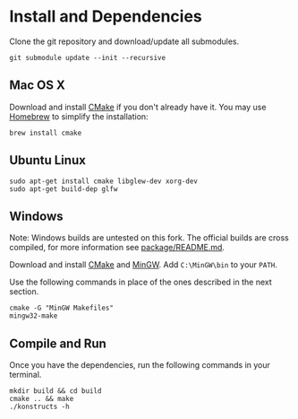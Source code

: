 # Install and Dependencies

Clone the git repository and download/update all submodules.

    git submodule update --init --recursive

## Mac OS X

Download and install [CMake](http://www.cmake.org/cmake/resources/software.html)
if you don\'t already have it. You may use [Homebrew](http://brew.sh) to simplify
the installation:

    brew install cmake

## Ubuntu Linux

    sudo apt-get install cmake libglew-dev xorg-dev
    sudo apt-get build-dep glfw

## Windows

Note: Windows builds are untested on this fork. The official builds are cross compiled, for more information see [package/README.md](package/README.md).

Download and install [CMake](http://www.cmake.org/cmake/resources/software.html)
and [MinGW](http://www.mingw.org/). Add `C:\MinGW\bin` to your `PATH`.

Use the following commands in place of the ones described in the next section.

    cmake -G "MinGW Makefiles"
    mingw32-make

## Compile and Run

Once you have the dependencies, run the following commands in your
terminal.

    mkdir build && cd build
    cmake .. && make
    ./konstructs -h
